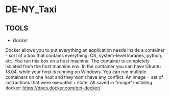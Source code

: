 # DE-NY_Taxi

## TOOLS

* *Docker*

Docker allows you to put everything an application needs inside a container - sort of a box that contains everything: OS, system-level libraries, python, etc.
You run this box on a host machine. The container is completely isolated from the host machine env.
In the container you can have Ubuntu 18.04, while your host is running on Windows.
You can run multiple containers on one host and they won’t have any conflict.
An image = set of instructions that were executed + state. All saved in “image”
Installing docker: https://docs.docker.com/get-docker/
